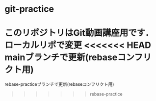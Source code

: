 # git-practice
このリポジトリはGit動画講座用です．
ローカルリポで変更
<<<<<<< HEAD
mainブランチで更新(rebaseコンフリクト用)
=======
rebase-practiceブランチで更新(rebaseコンフリクト用)
>>>>>>> rebase-practice
